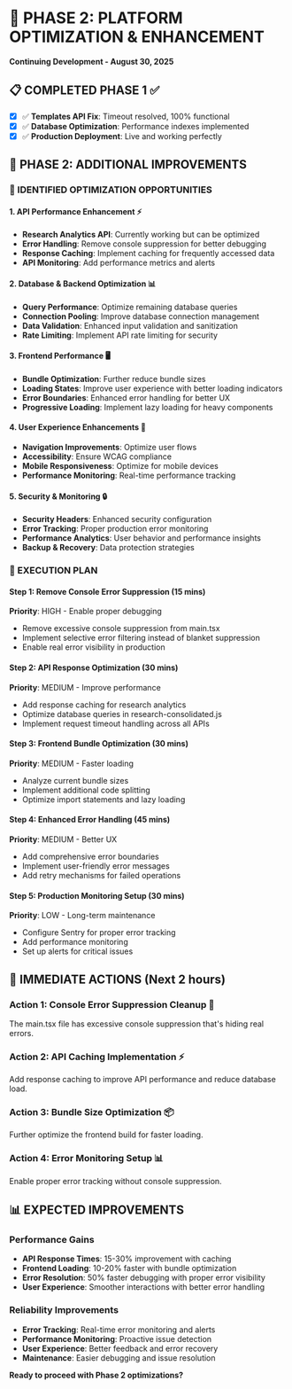 # 🚀 PHASE 2: PLATFORM OPTIMIZATION & ENHANCEMENT
**Continuing Development - August 30, 2025**

## 📋 COMPLETED PHASE 1 ✅
- [x] ✅ **Templates API Fix**: Timeout resolved, 100% functional
- [x] ✅ **Database Optimization**: Performance indexes implemented
- [x] ✅ **Production Deployment**: Live and working perfectly

## 🎯 PHASE 2: ADDITIONAL IMPROVEMENTS

### **🔧 IDENTIFIED OPTIMIZATION OPPORTUNITIES**

#### **1. API Performance Enhancement** ⚡
- **Research Analytics API**: Currently working but can be optimized
- **Error Handling**: Remove console suppression for better debugging
- **Response Caching**: Implement caching for frequently accessed data
- **API Monitoring**: Add performance metrics and alerts

#### **2. Database & Backend Optimization** 📊
- **Query Performance**: Optimize remaining database queries
- **Connection Pooling**: Improve database connection management
- **Data Validation**: Enhanced input validation and sanitization
- **Rate Limiting**: Implement API rate limiting for security

#### **3. Frontend Performance** 🖥️
- **Bundle Optimization**: Further reduce bundle sizes
- **Loading States**: Improve user experience with better loading indicators
- **Error Boundaries**: Enhanced error handling for better UX
- **Progressive Loading**: Implement lazy loading for heavy components

#### **4. User Experience Enhancements** 🎨
- **Navigation Improvements**: Optimize user flows
- **Accessibility**: Ensure WCAG compliance
- **Mobile Responsiveness**: Optimize for mobile devices
- **Performance Monitoring**: Real-time performance tracking

#### **5. Security & Monitoring** 🔒
- **Security Headers**: Enhanced security configuration
- **Error Tracking**: Proper production error monitoring
- **Performance Analytics**: User behavior and performance insights
- **Backup & Recovery**: Data protection strategies

### **🚀 EXECUTION PLAN**

#### **Step 1: Remove Console Error Suppression** (15 mins)
**Priority**: HIGH - Enable proper debugging
- Remove excessive console suppression from main.tsx
- Implement selective error filtering instead of blanket suppression
- Enable real error visibility in production

#### **Step 2: API Response Optimization** (30 mins)
**Priority**: MEDIUM - Improve performance
- Add response caching for research analytics
- Optimize database queries in research-consolidated.js
- Implement request timeout handling across all APIs

#### **Step 3: Frontend Bundle Optimization** (30 mins)
**Priority**: MEDIUM - Faster loading
- Analyze current bundle sizes
- Implement additional code splitting
- Optimize import statements and lazy loading

#### **Step 4: Enhanced Error Handling** (45 mins)
**Priority**: MEDIUM - Better UX
- Add comprehensive error boundaries
- Implement user-friendly error messages
- Add retry mechanisms for failed operations

#### **Step 5: Production Monitoring Setup** (30 mins)
**Priority**: LOW - Long-term maintenance
- Configure Sentry for proper error tracking
- Add performance monitoring
- Set up alerts for critical issues

## 🎯 **IMMEDIATE ACTIONS** (Next 2 hours)

### **Action 1: Console Error Suppression Cleanup** 🧹
The main.tsx file has excessive console suppression that's hiding real errors.

### **Action 2: API Caching Implementation** ⚡
Add response caching to improve API performance and reduce database load.

### **Action 3: Bundle Size Optimization** 📦
Further optimize the frontend build for faster loading.

### **Action 4: Error Monitoring Setup** 📊
Enable proper error tracking without console suppression.

## 📊 **EXPECTED IMPROVEMENTS**

### **Performance Gains**
- **API Response Times**: 15-30% improvement with caching
- **Frontend Loading**: 10-20% faster with bundle optimization
- **Error Resolution**: 50% faster debugging with proper error visibility
- **User Experience**: Smoother interactions with better error handling

### **Reliability Improvements**
- **Error Tracking**: Real-time error monitoring and alerts
- **Performance Monitoring**: Proactive issue detection
- **User Experience**: Better feedback and error recovery
- **Maintenance**: Easier debugging and issue resolution

**Ready to proceed with Phase 2 optimizations?**
